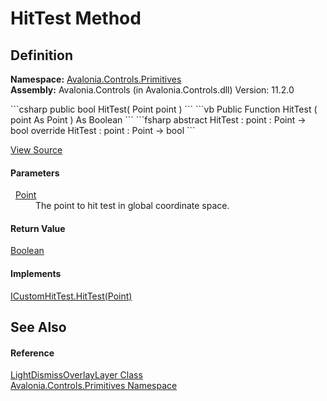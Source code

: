 # HitTest Method




## Definition
**Namespace:** <a href="N_Avalonia_Controls_Primitives">Avalonia.Controls.Primitives</a>  
**Assembly:** Avalonia.Controls (in Avalonia.Controls.dll) Version: 11.2.0

<Tabs groupId="api-code-preview">
<TabItem value="csharp" label="C#">
```csharp
public bool HitTest(
	Point point
)
```
</TabItem>
<TabItem value="vb" label="VB">
```vb
Public Function HitTest ( 
	point As Point
) As Boolean
```
</TabItem>
<TabItem value="fsharp" label="F#">
```fsharp
abstract HitTest : 
        point : Point -> bool 
override HitTest : 
        point : Point -> bool 
```
</TabItem>
</Tabs>



<a href="https://github.com/AvaloniaUI/Avalonia/tree/master/src/Avalonia.Controls/Primitives/LightDismissOverlayLayer.cs#L52" title="View the source code">View Source</a>



#### Parameters
<dl><dt>  <a href="T_Avalonia_Point">Point</a></dt><dd>The point to hit test in global coordinate space.</dd></dl>

#### Return Value
<a href="https://learn.microsoft.com/dotnet/api/system.boolean" target="_blank" rel="noopener noreferrer">Boolean</a>

#### Implements
<a href="M_Avalonia_Rendering_ICustomHitTest_HitTest">ICustomHitTest.HitTest(Point)</a>  


## See Also


#### Reference
<a href="T_Avalonia_Controls_Primitives_LightDismissOverlayLayer">LightDismissOverlayLayer Class</a>  
<a href="N_Avalonia_Controls_Primitives">Avalonia.Controls.Primitives Namespace</a>  

